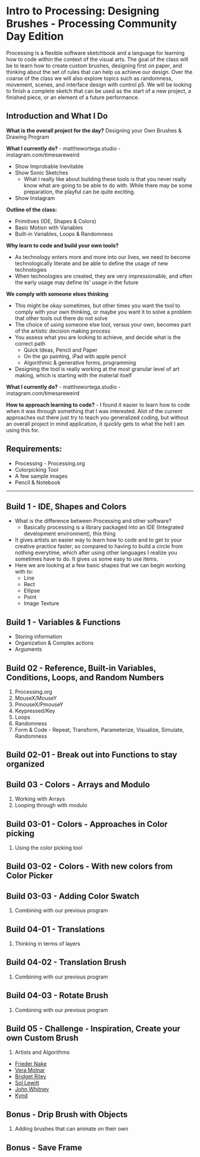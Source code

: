 # Intro to Processing: Designing Brushes - Processing Community Day Edition

Processing is a flexible software sketchbook and a language for learning how to code within the context of the visual arts. The goal of the class will be to learn how to create custom brushes, designing first on paper, and thinking about the set of rules that can help us achieve our design. Over the coarse of the class we will also explore topics such as randomness, movement, scenes, and interface design with control p5. We will be looking to finish a complete sketch that can be used as the start of a new project, a finished piece, or an element of a future performance.

## **Introduction and What I Do**

**What is the overall project for the day?** Designing your Own Brushes & Drawing Program

**What I currently do?** - matthewortega.studio - instagram.com/timesareweird

- Show Improbable Inevitable
- Show Sonic Sketches
    - What I really like about building these tools is that you never really know what are going to be able to do with. While there may be some preparation, the playful can be quite exciting.
- Show Instagram

**Outline of the class:**

- Primitives (IDE, Shapes & Colors)
- Basic Motion with Variables
- Built-in Variables, Loops & Randomness

**Why learn to code and build your own tools?**

- As technology enters more and more into our lives, we need to become technologically literate and be able to define the usage of new technologies
- When technologies are created, they are very impressionable, and often the early usage may define its' usage in the future

**We comply with someone elses thinking**

- This might be okay sometimes, but other times you want the tool to comply with your own thinking, or maybe you want it to solve a problem that other tools out there do not solve
- The choice of using someone else tool, versus your own, becomes part of the artistic decision making process
- You assess what you are looking to achieve, and decide what is the correct path
    - Quick Ideas, Pencil and Paper
    - On the go painting, iPad with apple pencil
    - Algorithmic & generative forms, programming
- Designing the tool is really working at the most granular level of art making, which is starting with the material itself

**What I currently do?** - matthewortega.studio - instagram.com/timesareweird

**How to approach learning to code?** - I found it easier to learn how to code when it was through something that I was interested. Alot of the current approaches out there just try to teach you generalized coding, but without an overall project in mind application, it quickly gets to what the hell I am using this for.

## **Requirements:**

- Processing - Processing.org
- Colorpicking Tool
- A few sample images
- Pencil & Notebook

---

## **Build 1 - IDE, Shapes and Colors**

- What is the difference between Processing and other software?
    - Basically processing is a library packaged into an IDE (Integrated development environment), this thing
- It gives artists an easier way to learn how to code and to get to your creative practice faster, so compared to having to build a circle from nothing everytime, which after using other languages I realize you sometimes have to do. It gives us some easy to use items.
- Here we are looking at a few basic shapes that we can begin working with to:
    - Line
    - Rect
    - Ellipse
    - Point
    - Image Texture

## **Build 1 - Variables & Functions**

- Storing information
- Organization & Complex actions
- Arguments

## **Build 02 - Reference, Built-in Variables, Conditions, Loops, and Random Numbers**

1. Processing.org
2. MouseX/MouseY
3. PmouseX/PmouseY
4. Keypressed/Key
5. Loops
6. Randomness
7. Form & Code - Repeat, Transform, Parameterize, Visualize, Simulate, Randomness

## **Build 02-01 - Break out into Functions to stay organized**

## **Build 03 - Colors - Arrays and Modulo**

1. Working with Arrays
2. Looping through with modulo

## **Build 03-01 - Colors - Approaches in Color picking**

1. Using the color picking tool

## **Build 03-02 - Colors - With new colors from Color Picker**

## **Build 03-03 - Adding Color Swatch**

1. Combining with our previous program

## **Build 04-01 - Translations**

1. Thinking in terms of layers

## **Build 04-02 - Translation Brush**

1. Combining with our previous program

## **Build 04-03 - Rotate Brush**

1. Combining with our previous program

## **Build 05 - Challenge - Inspiration, Create your own Custom Brush**

1. Artists and Algorithms
- [Frieder Nake](https://en.wikipedia.org/wiki/Frieder_Nake)
- [Vera Molnar](https://en.wikipedia.org/wiki/Vera_Moln%C3%A1r)
- [Bridget Riley](https://en.wikipedia.org/wiki/Bridget_Riley)
- [Sol Lewitt](https://en.wikipedia.org/wiki/Sol_LeWitt)
- [John Whitney](https://en.wikipedia.org/wiki/John_Whitney_(animator))
- [Kynd](https://www.instagram.com/kyndinfo/)

## Bonus - Drip Brush with Objects

1. Adding brushes that can animate on their own

## Bonus - Save Frame
